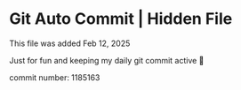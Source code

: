 # Git Auto Commit | Hidden File

This file was added Feb 12, 2025

Just for fun and keeping my daily git commit active 🤪

commit number: 1185163
